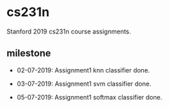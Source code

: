 # cs231n
Stanford 2019 cs231n course assignments.

## milestone

- 02-07-2019: Assignment1 knn classifier done.

- 03-07-2019: Assignment1 svm classifier done.

- 05-07-2019: Assignment1 softmax classifier done. 
